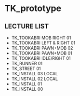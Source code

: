 # TK_prototype

## LECTURE LIST
* TK_TOOKABRI MOB RIGHT 01
* TK_TOOKABRI LEFT & RIGHT 01
* TK_TOOKABRI PAWN+MOB 02
* TK_TOOKABRI PAWN+MOB 01
* TK_TOOKABRI IDLE/RIGHT 01
* TK_RUNNER 01
* TK_STREET 01
* TK_INSTALL 03 LOCAL
* TK_INSTALL 02 LOCAL
* TK_INSTALL 01
* TK_INSTALL 00
